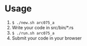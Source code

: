 # Usage
1. `$ ./new.sh arc075_a`
2. Write your code in src/bin/*.rs
3. `$ ./run.sh arc075_a`
4. Submit your code in your browser
